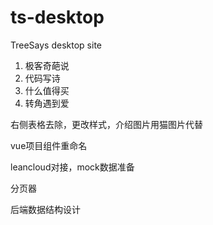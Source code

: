 # ts-desktop
TreeSays desktop site

1. 极客奇葩说
2. 代码写诗
3. 什么值得买
4. 转角遇到爱

右侧表格去除，更改样式，介绍图片用猫图片代替

vue项目组件重命名

leancloud对接，mock数据准备

分页器

后端数据结构设计

